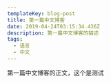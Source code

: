 ```yaml
---
templateKey: blog-post
title: 第一篇中文博客
date: 2019-04-24T03:15:34.436Z
description: 第一篇中文博客的描述
tags:
  - 语言
  - 中文
---
```

第一篇中文博客的正文，这个是测试
